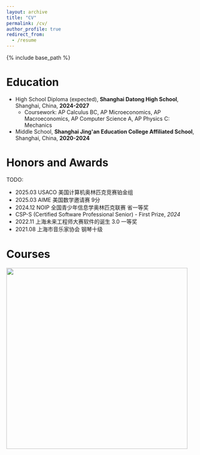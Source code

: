 ```yaml
---
layout: archive
title: "CV"
permalink: /cv/
author_profile: true
redirect_from:
  - /resume
---
```


{% include base_path %}

# Education

- High School Diploma (expected), **Shanghai Datong High School**, Shanghai, China, **2024-2027**
  - Coursework: AP Calculus BC, AP Microeconomics, AP Macroeconomics, AP Computer Science A, AP Physics C: Mechanics
- Middle School, **Shanghai Jing'an Education College Affiliated School**, Shanghai, China, **2020-2024**

# Honors and Awards

TODO:

- 2025.03 USACO 美国计算机奥林匹克竞赛铂金组
-	2025.03 AIME 美国数学邀请赛 9分
-	2024.12 NOIP 全国青少年信息学奥林匹克联赛 省一等奖
-	CSP-S (Certified Software Professional Senior) - First Prize, *2024* <!--Nov-->
-	2022.11 上海未来工程师大赛软件的诞生 3.0 一等奖
-	2021.08 上海市音乐家协会 钢琴十级

# Courses

<img src="https://coursera-certificate-images.s3.amazonaws.com/Z11TH73CFQTG" width="475"/>
